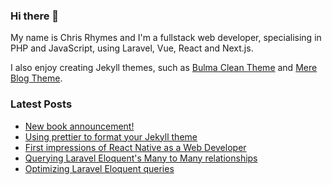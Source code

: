 ### Hi there 👋

My name is Chris Rhymes and I'm a fullstack web developer, specialising in PHP and JavaScript, using Laravel, Vue, React and Next.js.

I also enjoy creating Jekyll themes, such as [Bulma Clean Theme](https://github.com/chrisrhymes/bulma-clean-theme) and [Mere Blog Theme](https://github.com/chrisrhymes/mere-blog-theme). 

<!--
**chrisrhymes/chrisrhymes** is a ✨ _special_ ✨ repository because its `README.md` (this file) appears on your GitHub profile.

Here are some ideas to get you started:

- 🔭 I’m currently working on ...
- 🌱 I’m currently learning ...
- 👯 I’m looking to collaborate on ...
- 🤔 I’m looking for help with ...
- 💬 Ask me about ...
- 📫 How to reach me: ...
- 😄 Pronouns: ...
- ⚡ Fun fact: ...
-->

### Latest Posts

<!--START_SECTION:feed-->
* [New book announcement!](https:&#x2F;&#x2F;www.csrhymes.com&#x2F;2024&#x2F;01&#x2F;07&#x2F;the-little-astwick-mysteries-trouble-in-the-church.html)
* [Using prettier to format your Jekyll theme](https:&#x2F;&#x2F;www.csrhymes.com&#x2F;2023&#x2F;11&#x2F;30&#x2F;formatting-your-jekyll-theme-with-prettier.html)
* [First impressions of React Native as a Web Developer](https:&#x2F;&#x2F;www.csrhymes.com&#x2F;2023&#x2F;11&#x2F;19&#x2F;first-impressions-of-react-native.html)
* [Querying Laravel Eloquent&#39;s Many to Many relationships](https:&#x2F;&#x2F;www.csrhymes.com&#x2F;2023&#x2F;11&#x2F;01&#x2F;querying-many-to-many-relationships.html)
* [Optimizing Laravel Eloquent queries](https:&#x2F;&#x2F;www.csrhymes.com&#x2F;2023&#x2F;10&#x2F;22&#x2F;optimizing-laravel-eloquent-queries.html)
<!--END_SECTION:feed-->